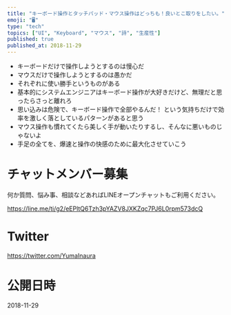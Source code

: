 ```yaml
---
title: "キーボード操作とタッチパッド・マウス操作はどっちも！良いとこ取りをしたい。"
emoji: "🖥"
type: "tech"
topics: ["UI", "Keyboard", "マウス", "詩", "生産性"]
published: true
published_at: 2018-11-29
---
```


- キーボードだけで操作しようとするのは慢心だ
- マウスだけで操作しようとするのは愚かだ
- それぞれに使い勝手というものがある
- 基本的にシステムエンジニアはキーボード操作が大好きだけど、無理だと思ったらさっと離れろ
- 思い込みは危険で、キーボード操作で全部やるんだ！ という気持ちだけで効率を激しく落としているパターンがあると思う
- マウス操作も慣れてくたら美しく手が動いたりするし、そんなに悪いものじゃないよ
- 手足の全てを、爆速と操作の快感のために最大化させていこう








<!-- Update From Qiita API -->

# チャットメンバー募集


何か質問、悩み事、相談などあればLINEオープンチャットもご利用ください。

https://line.me/ti/g2/eEPltQ6Tzh3pYAZV8JXKZqc7PJ6L0rpm573dcQ





# Twitter


https://twitter.com/YumaInaura


<!-- Update From Qiita API -->



# 公開日時

2018-11-29
